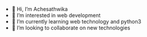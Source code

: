 - 👋 Hi, I’m Achesathwika
- 👀 I’m interested in web development
- 🌱 I’m currently learning web technology and python3
- 💞️ I’m looking to collaborate on new technologies


<!---
Achesathwika/Achesathwika is a ✨ special ✨ repository because its `README.md` (this file) appears on your GitHub profile.
You can click the Preview link to take a look at your changes.
--->
